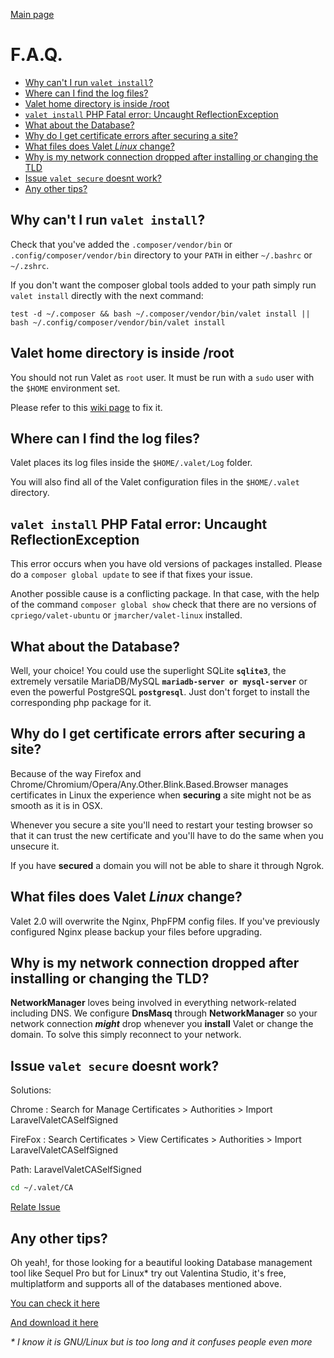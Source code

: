 [Main page](index)

# F.A.Q.
- [Why can't I run `valet install`?](#why-cant-i-run-valet-install)
- [Where can I find the log files?](#where-can-i-find-the-log-files)
- [Valet home directory is inside /root](#valet-home-directory-is-inside-root)
- [`valet install` PHP Fatal error: Uncaught ReflectionException](#valet-install-php-fatal-error-uncaught-reflectionexception)
- [What about the Database?](#what-about-the-database)
- [Why do I get certificate errors after securing a site?](#why-do-i-get-certificate-errors-after-securing-a-site)
- [What files does Valet _Linux_ change?](#what-files-does-valet-linux-change)
- [Why is my network connection dropped after installing or changing the TLD](#why-is-my-network-connection-dropped-after-installing-or-changing-the-tld)
- [Issue `valet secure` doesnt work?](#issue-valet-secure-doesnt-work)
- [Any other tips?](#any-other-tips)

## Why can't I run `valet install`?

Check that you've added the `.composer/vendor/bin` or `.config/composer/vendor/bin` directory to your `PATH` in either `~/.bashrc` or `~/.zshrc`.

If you don't want the composer global tools added to your path simply run `valet install` directly with the next command:
```
test -d ~/.composer && bash ~/.composer/vendor/bin/valet install || bash ~/.config/composer/vendor/bin/valet install
```


## Valet home directory is inside /root

You should not run Valet as `root` user. It must be run with a `sudo` user with the `$HOME` environment set.

Please refer to this [wiki page](https://github.com/cpriego/valet-linux/wiki/Sudo-and-the-HOME-Environment-Variable) to fix it.


## Where can I find the log files?

Valet places its log files inside the `$HOME/.valet/Log` folder.

You will also find all of the Valet configuration files in the `$HOME/.valet` directory.


## `valet install` PHP Fatal error: Uncaught ReflectionException

This error occurs when you have old versions of packages installed. Please do a `composer global update` to see if that fixes your issue.

Another possible cause is a conflicting package. In that case, with the help of the command `composer global show` check that there are no versions of `cpriego/valet-ubuntu` or `jmarcher/valet-linux` installed.


## What about the Database?

Well, your choice! You could use the superlight SQLite **`sqlite3`**, the extremely versatile MariaDB/MySQL **`mariadb-server or mysql-server`** or even the powerful PostgreSQL **`postgresql`**. Just don't forget to install the corresponding php package for it.


## Why do I get certificate errors after securing a site?

Because of the way Firefox and Chrome/Chromium/Opera/Any.Other.Blink.Based.Browser manages certificates in Linux the experience when **securing** a site might not be as smooth as it is in OSX.

Whenever you secure a site you'll need to restart your testing browser so that it can trust the new certificate and you'll have to do the same when you unsecure it.

If you have **secured** a domain you will not be able to share it through Ngrok.


## What files does Valet _Linux_ change?

Valet 2.0 will overwrite the Nginx, PhpFPM config files. If you've previously configured Nginx please backup your files before upgrading.


## Why is my network connection dropped after installing or changing the TLD?

**NetworkManager** loves being involved in everything network-related including DNS. We configure **DnsMasq** through **NetworkManager** so your network connection _**might**_ drop whenever you **install** Valet or change the domain. To solve this simply reconnect to your network.

## Issue `valet secure` doesnt work?
Solutions:

Chrome : Search for Manage Certificates > Authorities > Import LaravelValetCASelfSigned

FireFox : Search Certificates > View Certificates > Authorities > Import LaravelValetCASelfSigned

Path: LaravelValetCASelfSigned
```bash
cd ~/.valet/CA
```

[Relate Issue](https://github.com/cpriego/valet-linux/issues/233)

## Any other tips?

Oh yeah!, for those looking for a beautiful looking Database management tool like Sequel Pro but for Linux* try out Valentina Studio, it's free, multiplatform and supports all of the databases mentioned above.

[You can check it here](https://www.valentina-db.com/en/valentina-studio-overview)

[And download it here](https://www.valentina-db.com/en/studio/download)

_* I know it is GNU/Linux but is too long and it confuses people even more_
